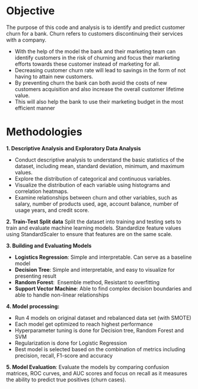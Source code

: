 # Objective

The purpose of this code and analysis is to identify and predict customer churn for a bank. Churn refers to customers discontinuing their services with a company. 
* With the help of the model the bank and their marketing team can identify customers in the risk of churning and focus their marketing efforts towards these customer instead of marketing for all.
* Decreasing customer churn rate will lead to savings in the form of not having to attain new customers.
* By preventing churn the bank can both avoid the costs of new customers acquisition and also increase the overall customer lifetime value.
* This will also help the bank to use their marketing budget in the most efficient manner 


# Methodologies

**1. Descriptive Analysis and Exploratory Data Analysis**
* Conduct descriptive analysis to understand the basic statistics of the dataset, including mean, standard deviation, minimum, and maximum values.
* Explore the distribution of categorical and continuous variables.
* Visualize the distribution of each variable using histograms and correlation heatmaps.
* Examine relationships between churn and other variables, such as salary, number of products used, age, account balance, number of usage years, and credit score.

**2. Train-Test Split data**
Split the dataset into training and testing sets to train and evaluate machine learning models. Standardize feature values using StandardScaler to ensure that features are on the same scale.

**3. Building and Evaluating Models**
* **Logistics Regression**: Simple and interpretable. Can serve as a baseline model
* **Decision Tree**: Simple and interpretable, and easy to visualize for presenting result
* **Random Forest**:  Ensemble method, Resistant to overfitting
* **Support Vector Machine**: Able to find complex decision boundaries and able to handle non-linear relationships

**4. Model processing:**
* Run 4 models on original dataset and rebalanced data set (with SMOTE)
* Each model get optimized to reach highest performance
*   Hyperparameter tuning is done for Decision tree, Random Forest and SVM
*   Regularization is done for Logistic Regression
* Best model is selected based on the combination of metrics including precision, recall, F1-score and accuracy

**5. Model Evaluation**:
Evaluate the models by comparing confusion matrices, ROC curves, and AUC scores and focus on recall as it measures the ability to predict true positives (churn cases).

